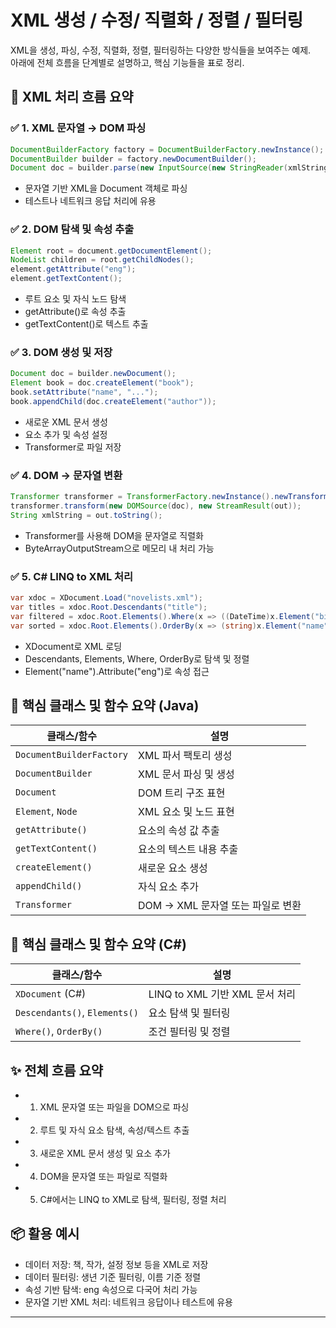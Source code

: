 # XML 생성 / 수정/ 직렬화 / 정렬 / 필터링
XML을 생성, 파싱, 수정, 직렬화, 정렬, 필터링하는 다양한 방식들을 보여주는 예제.  
아래에 전체 흐름을 단계별로 설명하고, 핵심 기능들을 표로 정리.

## 🧭 XML 처리 흐름 요약
### ✅ 1. XML 문자열 → DOM 파싱
```java
DocumentBuilderFactory factory = DocumentBuilderFactory.newInstance();
DocumentBuilder builder = factory.newDocumentBuilder();
Document doc = builder.parse(new InputSource(new StringReader(xmlString)));
```
- 문자열 기반 XML을 Document 객체로 파싱
- 테스트나 네트워크 응답 처리에 유용

### ✅ 2. DOM 탐색 및 속성 추출
```java
Element root = document.getDocumentElement();
NodeList children = root.getChildNodes();
element.getAttribute("eng");
element.getTextContent();
```
- 루트 요소 및 자식 노드 탐색
- getAttribute()로 속성 추출
- getTextContent()로 텍스트 추출

### ✅ 3. DOM 생성 및 저장
```java
Document doc = builder.newDocument();
Element book = doc.createElement("book");
book.setAttribute("name", "...");
book.appendChild(doc.createElement("author"));
```
- 새로운 XML 문서 생성
- 요소 추가 및 속성 설정
- Transformer로 파일 저장

### ✅ 4. DOM → 문자열 변환
```java
Transformer transformer = TransformerFactory.newInstance().newTransformer();
transformer.transform(new DOMSource(doc), new StreamResult(out));
String xmlString = out.toString();
```
- Transformer를 사용해 DOM을 문자열로 직렬화
- ByteArrayOutputStream으로 메모리 내 처리 가능

### ✅ 5. C# LINQ to XML 처리
```csharp
var xdoc = XDocument.Load("novelists.xml");
var titles = xdoc.Root.Descendants("title");
var filtered = xdoc.Root.Elements().Where(x => ((DateTime)x.Element("birth")).Year >= 1900);
var sorted = xdoc.Root.Elements().OrderBy(x => (string)x.Element("name").Attribute("eng"));
```
- XDocument로 XML 로딩
- Descendants, Elements, Where, OrderBy로 탐색 및 정렬
- Element("name").Attribute("eng")로 속성 접근

## 🧠 핵심 클래스 및 함수 요약 (Java)
| 클래스/함수              | 설명                                                         |
|--------------------------|--------------------------------------------------------------|
| `DocumentBuilderFactory` | XML 파서 팩토리 생성                                         |
| `DocumentBuilder`        | XML 문서 파싱 및 생성                                        |
| `Document`               | DOM 트리 구조 표현                                           |
| `Element`, `Node`        | XML 요소 및 노드 표현                                        |
| `getAttribute()`         | 요소의 속성 값 추출                                          |
| `getTextContent()`       | 요소의 텍스트 내용 추출                                      |
| `createElement()`        | 새로운 요소 생성                                             |
| `appendChild()`          | 자식 요소 추가                                               |
| `Transformer`            | DOM → XML 문자열 또는 파일로 변환                            |

## 🧠 핵심 클래스 및 함수 요약 (C#)

| 클래스/함수              | 설명                                                         |
|--------------------------|--------------------------------------------------------------|
| `XDocument` (C#)         | LINQ to XML 기반 XML 문서 처리                               |
| `Descendants()`, `Elements()` | 요소 탐색 및 필터링                                     |
| `Where()`, `OrderBy()`   | 조건 필터링 및 정렬                                          |


## ✨ 전체 흐름 요약
- 1. XML 문자열 또는 파일을 DOM으로 파싱
- 2. 루트 및 자식 요소 탐색, 속성/텍스트 추출
- 3. 새로운 XML 문서 생성 및 요소 추가
- 4. DOM을 문자열 또는 파일로 직렬화
- 5. C#에서는 LINQ to XML로 탐색, 필터링, 정렬 처리


## 📦 활용 예시
- 데이터 저장: 책, 작가, 설정 정보 등을 XML로 저장
- 데이터 필터링: 생년 기준 필터링, 이름 기준 정렬
- 속성 기반 탐색: eng 속성으로 다국어 처리 가능
- 문자열 기반 XML 처리: 네트워크 응답이나 테스트에 유용

---
